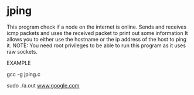 # jping
This program check if a node on the internet is online. Sends and receives icmp packets and uses the received packet to print out some information
It allows you to either use the hostname or the ip address of the host to ping it. 
NOTE: You  need root  privileges to be able to run this program as it uses raw sockets. 

EXAMPLE

gcc -g jping.c



sudo ./a.out www.google.com
